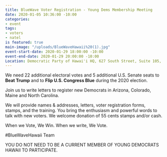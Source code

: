 ```yaml
---
title: BlueWave Voter Registration - Young Dems Membership Meeting
date: 2020-01-05 10:36:00 -10:00
categories:
- event
tags:
- voters
- natel
is featured: true
main-image: "/uploads/BlueWaveHawaii%20(1).jpg"
event-start-date: 2020-01-29 18:00:00 -10:00
event-end-date: 2020-01-29 20:00:00 -10:00
Location: Democratic Party of Hawai'i HQ, 627 South Street, Suite 105, Honolulu
---
```


We need 22 additional electoral votes and 5 additional U.S. Senate seats to **Beat Trump** and to **Flip U.S. Congress Blue** during the 2020 election.

Join us to write letters to register new Democrats in Arizona, Colorado, Maine and North Carolina.  

We will provide names & addresses, letters, voter registration forms, stamps, and the training.  You bring the enthusiasm and powerful words to talk with new voters.  We welcome donation of 55 cents stamps and/or cash.

When we Vote, We Win. 
When we write, We Vote.

#BlueWaveHawaii Team

YOU DO NOT NEED TO BE A CURRENT MEMBER OF YOUNG DEMOCRATS HAWAII TO PARTICIPATE.